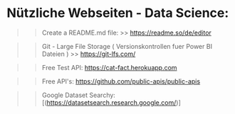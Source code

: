 
# Nützliche Webseiten -  Data Science:
  >> Create a README.md file:
      >> https://readme.so/de/editor

>> Git - Large File Storage ( Versionskontrollen fuer Power BI Dateien )
    >> https://git-lfs.com/

>> Free Test API: https://cat-fact.herokuapp.com

>> Free API's: https://github.com/public-apis/public-apis

>> Google Dataset Searchy: [(https://datasetsearch.research.google.com/)]
